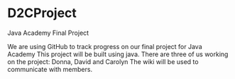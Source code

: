 # D2CProject
Java Academy Final Project

We are using GitHub to track progress on our final project for Java Academy
This project will be built using java.
There are three of us working on the project: Donna, David and Carolyn
The wiki will be used to communicate with members.
